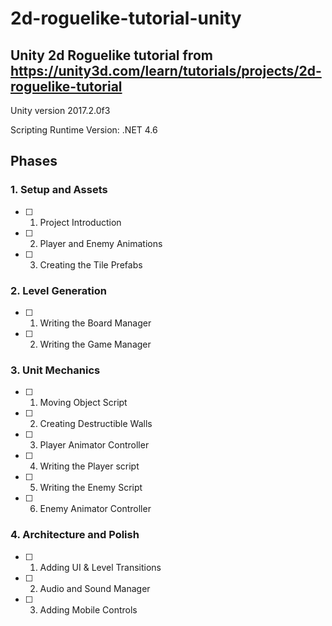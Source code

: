# 2d-roguelike-tutorial-unity

## Unity 2d Roguelike tutorial from https://unity3d.com/learn/tutorials/projects/2d-roguelike-tutorial

Unity version 2017.2.0f3

Scripting Runtime Version: .NET 4.6

## Phases

### 1. Setup and Assets

- [ ] 01. Project Introduction
- [ ] 02. Player and Enemy Animations
- [ ] 03. Creating the Tile Prefabs

### 2. Level Generation

- [ ] 01. Writing the Board Manager
- [ ] 02. Writing the Game Manager

### 3. Unit Mechanics

- [ ] 01. Moving Object Script
- [ ] 02. Creating Destructible Walls
- [ ] 03. Player Animator Controller
- [ ] 04. Writing the Player script
- [ ] 05. Writing the Enemy Script
- [ ] 06. Enemy Animator Controller

### 4. Architecture and Polish

- [ ] 01. Adding UI & Level Transitions
- [ ] 02. Audio and Sound Manager
- [ ] 03. Adding Mobile Controls